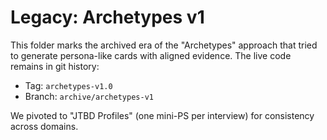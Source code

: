 # Legacy: Archetypes v1

This folder marks the archived era of the "Archetypes" approach that tried to generate persona-like cards with aligned evidence. The live code remains in git history:

- Tag: `archetypes-v1.0`
- Branch: `archive/archetypes-v1`

We pivoted to "JTBD Profiles" (one mini-PS per interview) for consistency across domains.
